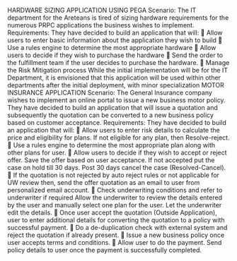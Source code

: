 HARDWARE SIZING APPLICATION USING PEGA 
Scenario:
The IT department for the Areteans is tired of sizing hardware requirements for the numerous PRPC applications the business wishes to implement.
Requirements:
They have decided to build an application that will:
	Allow	users	to	enter	basic	information	about	the application they wish to build
	Use a rules engine to determine the most appropriate hardware
	Allow users to decide if they wish to purchase the hardware
	Send the order to the fulfillment team if the user decides to purchase the hardware.
	Manage the Risk Mitigation process While the initial implementation will be for the IT Department, it is envisioned that this application will be used within other departments after the initial deployment, with minor specialization
MOTOR INSURANCE APPLICATION
Scenario:
The General Insurance company wishes to implement an online portal to issue a new business motor policy. They have decided to build an application that will issue a quotation and subsequently the quotation can be converted to a new business policy based on customer acceptance. 
Requirements:
They have decided to build an application that will:
	Allow users to enter risk details to calculate the price and eligibility for plans. If not eligible for any plan, then Resolve-reject.
	Use a rules engine to determine the most appropriate plan along with other plans for user.
	Allow users to decide if they wish to accept or reject offer. Save the offer based on user acceptance. If not accepted put the case on hold till 30 days. Post 30 days cancel the case (Resolved-Cancel).
	If the quotation is not rejected by auto reject rules or not applicable for UW review then, send the offer quotation as an email to user from personalized email account.
	Check underwriting conditions and refer to underwriter if required Allow the underwriter to review the details entered by the user and manually select one plan for the user. Let the underwriter edit the details.
	Once user accept the quotation (Outside Application), user to enter additional details for converting the quotation to a policy with successful payment.
	Do a de-duplication check with external system and reject the quotation if already present.
	Issue a new business policy once user accepts terms and conditions.
	Allow user to do the payment. Send policy details to user once the payment is successfully completed.  
